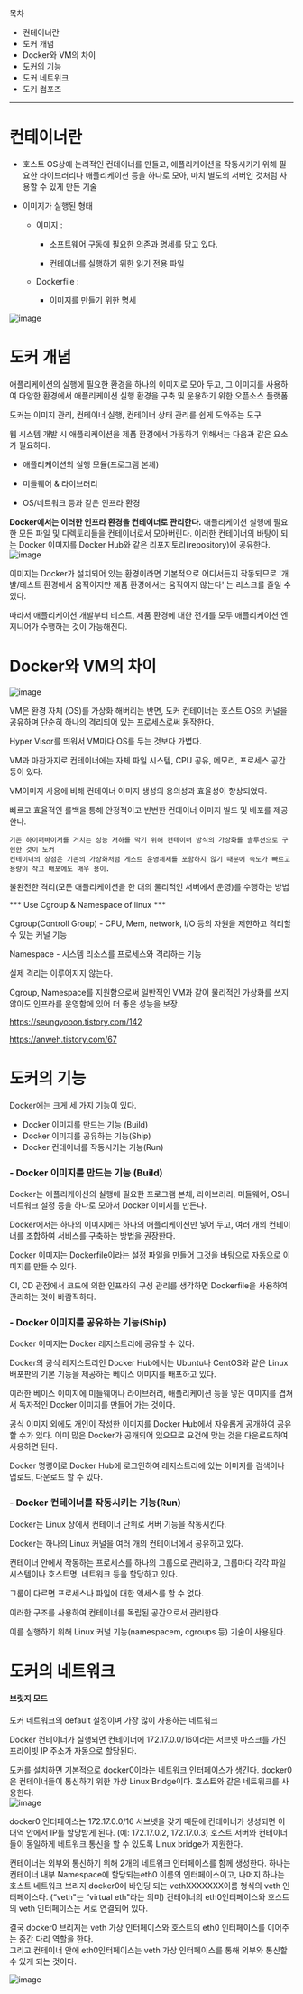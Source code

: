 목차 
* 컨테이너란
* 도커 개념
* Docker와 VM의 차이
* 도커의 기능
* 도커 네트워크
* 도커 컴포즈

<hr> 

# 컨테이너란

* 호스트 OS상에 논리적인 컨테이너를 만들고, 애플리케이션을 작동시키기 위해 필요한 라이브러리나 애플리케이션 등을 하나로 모아, 마치 별도의 서버인 것처럼 사용할 수 있게 만든 기술

* 이미지가 실행된 형태

  * 이미지 :

    * 소프트웨어 구동에 필요한 의존과 명세를 담고 있다.

    * 컨테이너를 실행하기 위한 읽기 전용 파일

  * Dockerfile : 

    * 이미지를 만들기 위한 명세


![image](https://user-images.githubusercontent.com/67637716/194277730-c08f2739-4e62-42bc-89d2-b8f476900054.png)



# 도커 개념

애플리케이션의 실행에 필요한 환경을 하나의 이미지로 모아 두고, 그 이미지를 사용하여 다양한 환경에서 애플리케이션 실행 환경을 구축 및 운용하기 위한 오픈소스 플랫폼. 

도커는 이미지 관리, 컨테이너 실행, 컨테이너 상태 관리를 쉽게 도와주는 도구



웹 시스템 개발 시 애플리케이션을 제품 환경에서 가동하기 위해서는 다음과 같은 요소가 필요하다.

* 애플리케이션의 실행 모듈(프로그램 본체)

* 미들웨어 & 라이브러리

* OS/네트워크 등과 같은 인프라 환경



<b>Docker에서는 이러한 인프라 환경을 컨테이너로 관리한다.</b>
애플리케이션 실행에 필요한 모든 파일 및 디렉토리들을 컨테이너로서 모아버린다. 
이러한 컨테이너의 바탕이 되는 Docker 이미지를 Docker Hub와 같은 리포지토리(repository)에 공유한다.
![image](https://user-images.githubusercontent.com/67637716/194278183-a9a5a1c2-eb89-4bde-b842-359781541478.png)  



이미지는 Docker가 설치되어 있는 환경이라면 기본적으로 어디서든지 작동되므로 '개발/테스트 환경에서 움직이지만 제품 환경에서는 움직이지 않는다' 는 리스크를 줄일 수 있다.

따라서 애플리케이션 개발부터 테스트, 제품 환경에 대한 전개를 모두 애플리케이션 엔지니어가 수행하는 것이 가능해진다. 



# Docker와 VM의 차이
![image](https://user-images.githubusercontent.com/67637716/194278287-07daa374-cdd9-4146-bf74-eeb659bfeb82.png)  

VM은 환경 자체 (OS)를 가상화 해버리는 반면, 도커 컨테이너는 호스트 OS의 커널을 공유하며 단순히 하나의 격리되어 있는 프로세스로써 동작한다. 

Hyper Visor를 띄워서 VM마다 OS를 두는 것보다 가볍다.

VM과 마찬가지로 컨테이너에는 자체 파일 시스템, CPU 공유, 메모리, 프로세스 공간 등이 있다.

VM이미지 사용에 비해 컨테이너 이미지 생성의 용의성과 효율성이 향상되었다.

빠르고 효율적인 롤백을 통해 안정적이고 빈번한 컨테이너 이미지 빌드 및 배포를 제공한다.


```  
기존 하이퍼바이저를 거치는 성능 저하를 막기 위해 컨테이너 방식의 가상화를 솔루션으로 구현한 것이 도커
컨테이너의 장점은 기존의 가상화처럼 게스트 운영체제를 포함하지 않기 때문에 속도가 빠르고 용량이 작고 배포에도 매우 용이.
```  


불완전한 격리(모든 애플리케이션을 한 대의 물리적인 서버에서 운영)를 수행하는 방법

*** Use Cgroup & Namespace of linux ***

Cgroup(Controll Group) - CPU, Mem, network, I/O 등의 자원을 제한하고 격리할 수 있는 커널 기능

Namespace - 시스템 리소스를 프로세스와 격리하는 기능

실제 격리는 이루어지지 않는다.

Cgroup, Namespace를 지원함으로써 일반적인 VM과 같이 물리적인 가상화를 쓰지 않아도 인프라를 운영함에 있어 더 좋은 성능을 보장.

https://seungyooon.tistory.com/142 

https://anweh.tistory.com/67



# 도커의 기능

Docker에는 크게 세 가지 기능이 있다.

* Docker 이미지를 만드는 기능 (Build)
* Docker 이미지를 공유하는 기능(Ship)
* Docker 컨테이너를 작동시키는 기능(Run)



### - Docker 이미지를 만드는 기능 (Build)

Docker는 애플리케이션의 실행에 필요한 프로그램 본체, 라이브러리, 미들웨어, OS나 네트워크 설정 등을 하나로 모아서 Docker 이미지를 만든다.

Docker에서는 하나의 이미지에는 하나의 애플리케이션만 넣어 두고, 여러 개의 컨테이너를 조합하여 서비스를 구축하는 방법을 권장한다.

Docker 이미지는 Dockerfile이라는 설정 파일을 만들어 그것을 바탕으로 자동으로 이미지를 만들 수 있다. 

CI, CD 관점에서 코드에 의한 인프라의 구성 관리를 생각하면 Dockerfile을 사용하여 관리하는 것이 바람직하다.



### - Docker 이미지를 공유하는 기능(Ship)

Docker 이미지는 Docker 레지스트리에 공유할 수 있다. 

Docker의 공식 레지스트리인 Docker Hub에서는 Ubuntu나 CentOS와 같은 Linux 배포판의 기본 기능을 제공하는 베이스 이미지를 배포하고 있다. 

이러한 베이스 이미지에 미들웨어나 라이브러리, 애플리케이션 등을 넣은 이미지를 겹쳐서 독자적인 Docker 이미지를 만들어 가는 것이다.

공식 이미지 외에도 개인이 작성한 이미지를 Docker Hub에서 자유롭게 공개하여 공유할 수가 있다. 이미 많은 Docker가 공개되어 있으므로 요건에 맞는 것을 다운로드하여 사용하면 된다. 

Docker 명령어로 Docker Hub에 로그인하여 레지스트리에 있는 이미지를 검색이나 업로드, 다운로드 할 수 있다.



### - Docker 컨테이너를 작동시키는 기능(Run)

Docker는 Linux 상에서 컨테이너 단위로 서버 기능을 작동시킨다.

Docker는 하나의 Linux 커널을 여러 개의 컨테이너에서 공유하고 있다. 

컨테이너 안에서 작동하는 프로세스를 하나의 그룹으로 관리하고, 그룹마다 각각 파일 시스템이나 호스트명, 네트워크 등을 할당하고 있다. 

그룹이 다르면 프로세스나 파일에 대한 액세스를 할 수 없다. 

이러한 구조를 사용하여 컨테이너를 독립된 공간으로서 관리한다. 

이를 실행하기 위해 Linux 커널 기능(namespacem, cgroups 등) 기술이 사용된다.



# 도커의 네트워크

#### 브릿지 모드

도커 네트워크의 default 설정이며 가장 많이 사용하는 네트워크

Docker 컨테이너가 실행되면 컨테이너에 172.17.0.0/16이라는 서브넷 마스크를 가진 프라이빗 IP 주소가 자동으로 할당된다.

도커를 설치하면 기본적으로 docker0이라는 네트워크 인터페이스가 생긴다.
docker0은 컨테이너들이 통신하기 위한 가상 Linux Bridge이다.
호스트와 같은 네트워크를 사용한다.  
![image](https://user-images.githubusercontent.com/67637716/194278580-8dd5d55b-a40d-4c2a-bde2-3a3fa4840633.png)  



docker0 인터페이스는 172.17.0.0/16 서브넷을 갖기 때문에 컨테이너가 생성되면 이 대역 안에서 IP를 할당받게 된다. (예: 172.17.0.2, 172.17.0.3)
호스트 서버와 컨테이너들이 동일하게 네트워크 통신을 할 수 있도록 Linux bridge가 지원한다.



컨테이너는 외부와 통신하기 위해 2개의 네트워크 인터페이스를 함께 생성한다.
하나는 컨테이너 내부 Namespace에 할당되는eth0 이름의 인터페이스이고, 나머지 하나는 호스트 네트워크 브리지 docker0에 바인딩 되는 vethXXXXXXX이름 형식의 veth 인터페이스다. (“veth"는 “virtual eth"라는 의미)
컨테이너의 eth0인터페이스와 호스트의 veth 인터페이스는 서로 연결되어 있다.

결국 docker0 브리지는 veth 가상 인터페이스와 호스트의 eth0 인터페이스를 이어주는 중간 다리 역할을 한다.  
그리고 컨테이너 안에 eth0인터페이스는 veth 가상 인터페이스를 통해 외부와 통신할 수 있게 되는 것이다.  

![image](https://user-images.githubusercontent.com/67637716/194278628-d460132a-301b-4194-bcd7-b211f9559456.png)  
